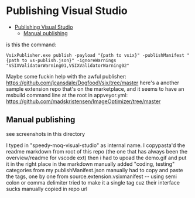 # Publishing Visual Studio

- [Publishing Visual Studio](#publishing-visual-studio)
	- [Manual publishing](#manual-publishing)


is this the command: 

`VsixPublisher.exe publish -payload "{path to vsix}" -publishManifest "{path to vs-publish.json}" -ignoreWarnings "VSIXValidatorWarning01,VSIXValidatorWarning02"`


Maybe some fuckin help with the awful publisher: https://github.com/jcansdale/DogfoodVsix/tree/master
here's a another sample extension repo that's on the marketplace, and it seems to have an msbuild command line at the root in appveyor.yml: https://github.com/madskristensen/ImageOptimizer/tree/master



## Manual publishing

see screenshots in this directory

I typed in "speedy-moq-visual-studio" as internal name.
I copypasta'd the readme markdown from root of this repo (the one that has always been the overview/readme for vscode ext)
then i had to upoad the demo.gif and put it in the right place in the markdown
manually added "coding, testing" categories from my publishManifest.json
manually had to copy and paste the tags, one by one from source.extension.vsixmanifest -- using semi colon or comma delimiter tried to make it a single tag cuz their interface sucks
manually copied in repo url
